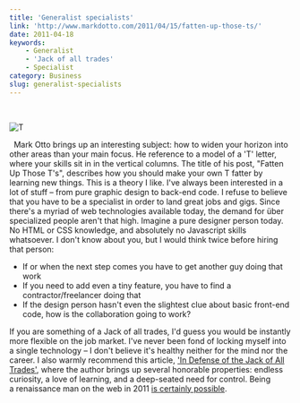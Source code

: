 ```yaml
---
title: 'Generalist specialists'
link: 'http://www.markdotto.com/2011/04/15/fatten-up-those-ts/'
date: 2011-04-18
keywords:
    - Generalist
    - 'Jack of all trades'
    - Specialist
category: Business
slug: generalist-specialists
---
```


 

![](http://www.markdotto.com/wp-content/uploads/2011/04/t-shaped.png "T")

  Mark Otto brings up an interesting subject: how to widen your horizon into other areas than your main focus. He reference to a model of a 'T' letter, where your skills sit in in the vertical columns. The title of his post, "Fatten Up Those T's", describes how you should make your own T fatter by learning new things. This is a theory I like. I've always been interested in a lot of stuff – from pure graphic design to back-end code. I refuse to believe that you have to be a specialist in order to land great jobs and gigs. Since there's a myriad of web technologies available today, the demand for über specialized people aren't that high. Imagine a pure designer person today. No HTML or CSS knowledge, and absolutely no Javascript skills whatsoever. I don't know about you, but I would think twice before hiring that person:
- If or when the next step comes you have to get another guy doing that work
- If you need to add even a tiny feature, you have to find a contractor/freelancer doing that
- If the design person hasn't even the slightest clue about basic front-end code, how is the collaboration going to work?

If you are something of a Jack of all trades, I'd guess you would be instantly more flexible on the job market. I've never been fond of locking myself into a single technology – I don't believe it's healthy neither for the mind nor the career. I also warmly recommend this article, ['In Defense of the Jack of All Trades'](http://www.webdesignerdepot.com/2009/10/in-defense-of-the-jack-of-all-trades/), where the author brings up several honorable properties: endless curiosity, a love of learning, and a deep-seated need for control. Being a renaissance man on the web in 2011 [is certainly possible](http://rsms.me).

